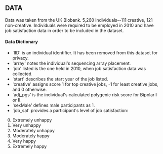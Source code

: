 ## DATA
Data was taken from the UK Biobank.
5,260 individuals--111 creative, 121 non-creative.
Individuals were required to be employed in 2010 and have job satisfaction data in order to be included in the dataset.


#### Data Dictionary
* 'IID' is an individual identifier. It has been removed from this dataset for privacy.
* 'array' notes the individual's sequencing array placement.
* 'job' listed is the one held in 2010, when job satisfaction data was collected.
* 'start' describes the start year of the job listed. 
* 'creative' assigns score 1 for top creative jobs, -1 for least creative jobs, and 0 otherwise. 
* 'adj_pgs' is the individual's calculated polygenic risk score for Bipolar I or II.
* 'sexMale' defines male participants as 1.
* 'job_sat' provides a participant's level of job satisfaction:
0. Extremely unhappy
1. Very unhappy
2. Moderately unhappy
3. Moderately happy
4. Very happy
5. Extremely happy
